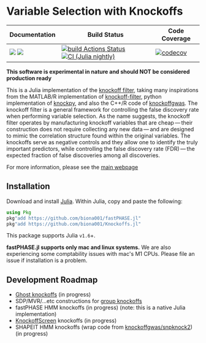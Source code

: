 # Variable Selection with Knockoffs

| **Documentation** | **Build Status** | **Code Coverage**  |
|-------------------|------------------|--------------------|
| [![](https://img.shields.io/badge/docs-latest-blue.svg)](https://biona001.github.io/Knockoffs.jl/dev/) [![](https://img.shields.io/badge/docs-stable-blue.svg)](https://biona001.github.io/Knockoffs.jl/stable/) | [![build Actions Status](https://github.com/biona001/Knockoffs.jl/workflows/CI/badge.svg)](https://github.com/biona001/Knockoffs.jl/actions) [![CI (Julia nightly)](https://github.com/biona001/Knockoffs.jl/workflows/JuliaNightly/badge.svg)](https://github.com/biona001/Knockoffs.jl/actions/workflows/JuliaNightly.yml) | [![codecov](https://codecov.io/gh/biona001/Knockoffs.jl/branch/master/graph/badge.svg?token=YyPqiFpIM1)](https://codecov.io/gh/biona001/Knockoffs.jl) |

**This software is experimental in nature and should NOT be considered production ready**

This is a Julia implementation of the [knockoff filter](https://web.stanford.edu/group/candes/knockoffs/), taking many inspirations from the MATLAB/R implementation of [knockoff-filter](https://github.com/msesia/knockoff-filter), python implementation of [knockpy](https://github.com/amspector100/knockpy), and also the C++/R code of [knockoffgwas](https://github.com/msesia/knockoffgwas). The knockoff filter is a general framework for controlling the false discovery rate when performing variable selection. As the name suggests, the knockoff filter operates by manufacturing knockoff variables that are cheap — their construction does not require collecting any new data — and are designed to mimic the correlation structure found within the original variables. The knockoffs serve as negative controls and they allow one to identify the truly important predictors, while controlling the false discovery rate (FDR) — the expected fraction of false discoveries among all discoveries.

For more information, please see the [main webpage](https://web.stanford.edu/group/candes/knockoffs/)

## Installation

Download and install [Julia](https://julialang.org/downloads/). Within Julia, copy and paste the following: 
```julia
using Pkg
pkg"add https://github.com/biona001/fastPHASE.jl"
pkg"add https://github.com/biona001/Knockoffs.jl"
```
This package supports Julia `v1.6`+. 

**fastPHASE.jl supports only mac and linux systems.** We are also experiencing some comptability issues with mac's M1 CPUs. Please file an issue if installation is a problem. 

## Development Roadmap

+ [Ghost knockoffs](https://www.biorxiv.org/content/10.1101/2021.12.06.471440v1.full) (in progress)
+ SDP/MVR/...etc constructions for [group knockoffs](https://proceedings.mlr.press/v48/daia16.html)
+ fastPHASE HMM knockoffs (in progress) (note: this is a native Julia implementation)
+ [KnockoffScreen](https://www.nature.com/articles/s41467-021-22889-4) knockoffs (in progress)
+ SHAPEIT HMM knockoffs (wrap code from [knockoffgwas/snpknock2](https://github.com/msesia/knockoffgwas)) (in progress)

